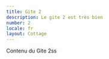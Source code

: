 ```yaml
---
title: Gite 2
description: Le gite 2 est très bien
number: 2
locale: fr
layout: Cottage
---
```


Contenu du Gite 2ss

